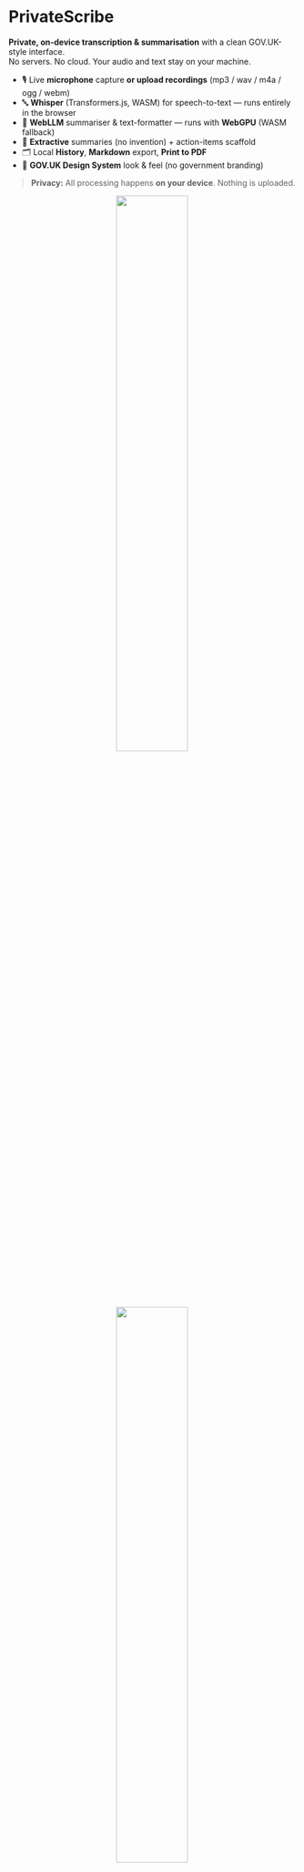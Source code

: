 # PrivateScribe

**Private, on-device transcription & summarisation** with a clean GOV.UK-style interface.  
No servers. No cloud. Your audio and text stay on your machine.

- 🎙️ Live **microphone** capture **or upload recordings** (mp3 / wav / m4a / ogg / webm)
- 🔤 **Whisper** (Transformers.js, WASM) for speech-to-text — runs entirely in the browser
- 🧠 **WebLLM** summariser & text-formatter — runs with **WebGPU** (WASM fallback)
- 📝 **Extractive** summaries (no invention) + action-items scaffold
- 🗂️ Local **History**, **Markdown** export, **Print to PDF**
- 🧱 **GOV.UK Design System** look & feel (no government branding)

> **Privacy:** All processing happens **on your device**. Nothing is uploaded.

<p align="center">
  <img src="./images/Screenshot 2025-09-17 223449.png" width="50%" />
  <img src="./images/Screenshot 2025-09-17 223526.png" width="50%" />
  <img src="./images/Screenshot 2025-09-17 223556.png" width="50%" />
</p>

---

## Table of contents

- [Demo & features](#demo--features)
- [Requirements](#requirements)
- [Quick start (Windows / macOS / Linux)](#quick-start-windows--macos--linux)
- [Run](#run)
- [Usage](#usage)
- [Model selection & performance tips](#model-selection--performance-tips)
- [Folder structure (high level)](#folder-structure-high-level)
- [Architecture](#architecture)
- [Configuration](#configuration)
- [Browser support](#browser-support)
- [Troubleshooting](#troubleshooting)
- [Security & privacy](#security--privacy)
- [Branding & licenses](#branding--licenses)
- [Contributing](#contributing)
- [Roadmap](#roadmap)
- [Repository setup](#repository-setup)
- [Scripts](#scripts)
- [Credits](#credits)

---

## Demo & features

- **Home**  
  Start/Stop recording → live transcript (fixed-height scroller), live **extractive** summary.  
  Or **Upload** an audio file instead of the mic.
- **Models**  
  Choose your **Whisper** checkpoint (tiny / base / small) and **WebLLM** model; warm each once.
- **Formatter**  
  Paste messy text (no punctuation/casing) → get clean, properly formatted text.
- **History**  
  Save sessions locally and re-open later.
- **Export**  
  Markdown (.md) and **Print to PDF**.

---

## Requirements

- **Node.js** 18+ (tested with Node **22.19.0**)
- OS: Windows 10/11, macOS, or Linux
- Browser: **Chrome** / **Edge** (WebGPU preferred)
  - Check WebGPU: open `chrome://gpu` and verify **WebGPU** is enabled.

---

## Quick start (Windows / macOS / Linux)

```bash
# 1) Clone your repo
git clone https://github.com/<your-username>/privatescribe-web.git
cd privatescribe-web

# 2) Install dependencies
npm install

# 3) Copy GOV.UK dist (CSS/JS/assets) into /public/govuk
npm run copy:govuk

# 4) Start dev server
npm run dev
# → open http://localhost:3000


**Windows PowerShell note (if npm is blocked):**

```powershell
Set-ExecutionPolicy -Scope Process -ExecutionPolicy Bypass
```

---

## Run

**Development**

```bash
npm run dev          # Next dev server: http://localhost:3000
```

**Production**

```bash
npm run build        # Build production bundle
npm run copy:govuk   # Ensure govuk dist is present in /public/govuk
npm run start        # Start prod server (set PORT=xxxx to change)
```

**Clear Next.js cache (if needed)**

```bash
# macOS/Linux
rm -rf .next

# Windows PowerShell
Remove-Item -Recurse -Force .next
```

---

## Usage

1. **Warm models (first run)**

   * Go to **/models**
   * Pick **Whisper**: `Xenova/whisper-base.en` (recommended) or `Xenova/whisper-small.en` (best, heavier)
   * Pick **WebLLM**: e.g. `Llama-3.2-1B-Instruct-q4f16_1-MLC` or `Phi-3-mini-4k-instruct-q4f16_1-MLC`
   * Click **Download / Warm up** for each until status shows **Ready**
     (Choices persist in `localStorage`.)

2. **Record or upload**

   * **Start recording** → allow mic → watch live transcript & summary
   * Or **Upload recording** (mp3/wav/m4a/ogg/webm) → decoded locally, transcribed in \~15s chunks

3. **Save & export**

   * **Save session** to store locally (open via **History**)
   * **Export Markdown** or **Export PDF** (Print)

4. **Fix unformatted text**

   * Paste raw text → **Fix formatting** (on-device via WebLLM/WASM)

---

## Model selection & performance tips

### Whisper (ASR)

* **Recommended:** `Xenova/whisper-base.en`
* **Best accuracy (heavier):** `Xenova/whisper-small.en`
* **Fastest (least accurate):** `Xenova/whisper-tiny.en`

**ASR decoding (pre-tuned in worker):**

* `temperature: 0` (deterministic)
* `num_beams: 5` (beam search helps names/rare words)
* `stride_length_s: 2` (overlap improves word boundaries)
* `language: 'en'` (prevents language drift)
* Cleans `[BLANK_AUDIO]` / `[MUS_AUDIO]` artifacts

**Audio tips**

* Use a decent mic; keep close; reduce noise
* Uploads are resampled to **16 kHz** automatically
* Long silences are skipped; keep recordings tidy

### WebLLM (summariser & formatter)

* **Good default:** `Llama-3.2-1B-Instruct-q4f16_1-MLC`
* **Very fast on modest machines:** `Phi-3-mini-4k-instruct-q4f16_1-MLC`
* Temperature **0.0** & an **extractive prompt** prevent invention
* WebGPU is much faster than WASM; Chrome/Edge recommended

---

## Folder structure (high level)

```
app/
  layout.tsx            # GOV.UK shell (header/footer) + SW handling in dev/prod
  page.tsx              # Home: record/upload → transcript → extractive summary
  models/page.tsx       # Model selectors + "Download / Warm up"

public/
  govuk/                # govuk-frontend.min.(css|js) + assets (copied via script)
  # other static assets…

scripts/
  copy-govuk-assets.mjs # Copies node_modules/govuk-frontend/dist/govuk → public/govuk

src/
  asr/
    asr-loader.ts       # Worker bootstrap, chunk transcribe, 16kHz pipeline, warm/dispose
    asr.worker.ts       # Whisper via @xenova/transformers (beam search, stride, etc.)
  audio/
    mic.ts              # Mic capture → PCM frames
    file.ts             # File decode (AudioContext) → mono PCM
  llm/
    webllm.ts           # WebLLM init (old signature), warm, summarize, formatter, fallback
  summarizer/
    prompt.ts           # Strict extractive JSON prompt template
    schema.ts           # Parse/validate tolerant JSON from LLM
  store/
    db.ts               # Session save/load (local browser storage)
    settings.ts         # Persist chosen model IDs (localStorage)
  styles/
    globals.css         # GOV.UK tweaks + transcript scroller (.app-scroll)
  utils/
    export.ts           # Markdown/print helpers
    resample.ts         # Linear resample → 16 kHz
```

---

## Architecture

**Recording flow**
Mic (WebAudio) → 16k PCM frames → **ASR worker** (Whisper) → transcript segments → **summariser** (WebLLM with extractive prompt) → UI

**Upload flow**
File → decode (AudioContext) → resample to 16k → chunked ASR → same summarisation flow

**Why extractive?**
Prompt + temperature 0 ensure the model **does not invent** names/decisions/dates. Unknowns are omitted.

---

## Configuration

* **Model IDs** stored in `localStorage`:

  * `asrModelId` → `Xenova/whisper-*.en`
  * `webllmModelId` → one from WebLLM `prebuiltAppConfig.model_list`
* **Service Worker**

  * **Dev:** unregistered to avoid stale Next.js chunks
  * **Prod:** you may register one (avoid caching `/_next/*` bundles)
* **Styling**

  * `public/govuk/govuk-frontend.min.css` + `.js` linked in `app/layout.tsx`
  * Header shows **PrivateScribe** (no crown/wordmark)
  * Fonts: **system-ui** stack (Transport webfont is restricted)

---

## Browser support

* **Chrome 121+ / Edge 121+** — WebGPU recommended
* **Firefox** — WASM path works; WebGPU varies by platform
* **Safari** — WASM path works; WebGPU support varies by OS

If WebGPU isn’t available, WebLLM falls back to WASM (slower but functional).

---

## Troubleshooting

**PowerShell:** `npm.ps1 cannot be loaded`
→ Use `npm.cmd` or run:

```powershell
Set-ExecutionPolicy -Scope Process -ExecutionPolicy Bypass
```

**Dev chunk error:** “Loading chunk … failed”
→ Due to stale SW caching. We unregister SW in dev. If stuck:

* Hard refresh **Ctrl+F5**
* DevTools → Application → Service Workers → **Unregister**
* DevTools → Application → Storage → **Clear site data**

**GOV.UK styles not applied**

* Ensure:

  * `public/govuk/govuk-frontend.min.css`
  * `public/govuk/govuk-frontend.min.js`
* In `app/layout.tsx`:

  ```html
  <link rel="stylesheet" href="/govuk/govuk-frontend.min.css" />
  <script src="/govuk/govuk-frontend.min.js" defer></script>
  ```
* Run `npm run copy:govuk` if missing

**WebLLM error:** `Cannot find model record in appConfig for [object Object]`

* Use old signature:

  ```ts
  CreateMLCEngine(modelId, { appConfig })
  ```
* Pick a model from **/models** (IDs must match exactly)

**ASR accuracy is poor**

* Use **whisper-base.en** or **whisper-small.en**
* Reduce background noise / speak closer
* Ensure uploaded audio is clean; (re)warm model once

**Clear Next.js cache**

```bash
rm -rf .next            # macOS/Linux
Remove-Item -Recurse -Force .next   # Windows PowerShell
```

---

## Security & privacy

* ASR (Transformers.js WASM) and LLM (WebGPU/WASM) run entirely **in browser**
* Audio/text never leave your device
* Sessions saved to **local browser storage**
* No analytics/telemetry by default

---

## Branding & licenses

* App name: **PrivateScribe** (non-government)
* Uses **GOV.UK Design System** styles (MIT), **without** protected government branding
* Fonts: **system-ui** stack (Transport is restricted)

**License:** MIT © 2025 Bashir Abubakar (see `LICENSE`)

**Third-party notices**

* `govuk-frontend` — MIT
* `@xenova/transformers` — MIT
* `@mlc-ai/web-llm` — Apache-2.0

---

## Contributing

1. Fork & branch: `feat/<short-name>`
2. `npm i`, `npm run dev`
3. Keep PRs focused; attach before/after notes or screenshots
4. Ensure no cloud calls; app must remain fully local by default

---

## Roadmap

* iOS app (native) using Apple **Speech** on-device + same extractive summariser
* Speaker diarisation (labels), improved timestamps
* PII redaction mode
* Model cards with size & speed guidance on **/models**
* Session export as **JSON** and **SRT**

---

## Repository setup

**Suggested repo name:** `privatescribe` or `privatescribe-web`
**Description:** `Private, on-device transcription and summarisation. GOV.UK-style UI.`

### First push

```bash
git init
git add .
git commit -m "feat: PrivateScribe on-device transcription + GOV.UK UI"
git branch -M main
git remote add origin https://github.com/<your-username>/<your-repo>.git
git push -u origin main
```

---

## Scripts

```bash
npm run dev        # Start Next.js dev server (http://localhost:3000)
npm run build      # Production build
npm run start      # Start production server
npm run copy:govuk # Copy govuk-frontend dist → public/govuk
```

---

## Credits

**PrivateScribe** — developed by **Bashir Abubakar**.
UI built with the GOV.UK Design System. Not an official government service.

```
::contentReference[oaicite:0]{index=0}
```
